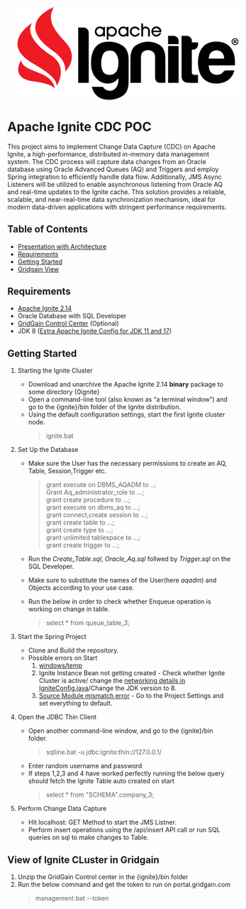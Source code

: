 <a href="https://ignite.apache.org/"><img src="https://github.com/apache/ignite-website/blob/master/assets/images/apache_ignite_logo.svg" hspace="20"/></a>



# Apache Ignite CDC POC
This project aims to implement Change Data Capture (CDC) on Apache Ignite, a high-performance, distributed in-memory data management system. The CDC process will capture data changes from an Oracle database using Oracle Advanced Queues (AQ) and Triggers and employ Spring integration to efficiently handle data flow. Additionally, JMS Async Listeners will be utilized to enable asynchronous listening from Oracle AQ and real-time updates to the Ignite cache. This solution provides a reliable, scalable, and near-real-time data synchronization mechanism, ideal for modern data-driven applications with stringent performance requirements.


## Table of Contents

- [Presentation with Architecture](https://docs.google.com/presentation/d/1fGmRejLnh3N-vBukqeDXl2omd3cy44iencjgzINP8oo/edit?usp=sharing)
- [Requirements]()
- [Getting Started]()
- [Gridgain View]()


## Requirements
- [Apache Ignite 2.14](https://ignite.apache.org/download.cgi)
- Oracle Database with SQL Developer
- [GridGain Control Center](https://www.gridgain.com/tryfree#controlcenteragent) (Optional)
- JDK 8 ([Extra Apache Ignite Config for JDK 11 and 17](https://ignite.apache.org/docs/latest/quick-start/java#running-ignite-with-java-11-or-later))
  
## Getting Started

1. Starting the Ignite Cluster<br>
    - Download and unarchive the Apache Ignite 2.14 **binary** package to some directory {0ignite}<br>
    - Open a command-line tool (also known as “a terminal window”) and go to the {ignite}/bin folder of the Ignite distribution.<br>
    - Using the default configuration settings, start the first Ignite cluster node.
      >ignite.bat

2. Set Up the Database
    - Make sure the User has the necessary permissions to create an AQ, Table, Session,Trigger etc.
      >grant execute on DBMS_AQADM to ..;<br>
      >Grant Aq_administrator_role to ...;<br>
      >grant create procedure to ...;<br>
      >grant execute on dbms_aq to ...;<br>
      >grant connect,create session to ...;<br>
      >grant create table to ...;<br>
      >grant create type to ...;<br>
      >grant unlimited tablespace to ...;<br>
      >grant create trigger to ...;<br>
  
    - Run the *Create_Table.sql*, *Oracle_Aq.sql* follwed by *Trigger.sql* on the SQL Developer.
    - Make sure to substitute the names of the User(here *aqadm*) and Objects according to your use case.
    - Run the below in order to check whether Enqueue operation is working on change in table.
      >select * from queue_table_3;

3. Start the Spring Project
    - Clone and Build the repository.
    - Possible errors on Start<br>
      1. [windows/temp](https://stackoverflow.com/questions/70302657/intellij-unable-to-start-web-server-nested-exception-is-java-lang-illegalstat)
      2. Ignite Instance Bean not getting created - Check whether Ignite Cluster is active/ change the [networking details in IgniteConfig.java](https://ignite.apache.org/docs/latest/clustering/network-configuration)/Change the JDK version to 8.
      3. [Source Module mismatch error](https://stackoverflow.com/questions/29888592/errorjava-javactask-source-release-8-requires-target-release-1-8) - Go to the Project Settings and set everything to default.
 
4. Open the JDBC Thin Client

   - Open another command-line window, and go to the {ignite}/bin folder.
     > sqlline.bat -u jdbc:ignite:thin://127.0.0.1/
   - Enter random username and password
   - If steps 1,2,3 and 4 have worked perfectly running the below query should fetch the Ignite Table auto created on start
     > select * from "SCHEMA".company_3;

5. Perform Change Data Capture
   - Hit localhost:<server-port> GET Method to start the JMS Listner.
   - Perform insert operations using the /api/insert API call or run SQL queries on sql to make changes to Table.

## View of Ignite CLuster in Gridgain

1. Unzip the GridGain Control center in the {ignite}/bin folder
2. Run the below command and get the token to run on portal.gridgain.com
   >management.bat --token
